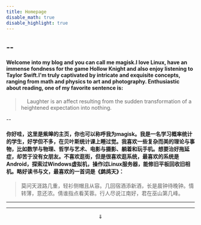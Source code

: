 ```yaml
---
title: Homepage
disable_math: true
disable_highlight: true
---
```


--
--

#### Welcome into my blog and you can call me magisk.I love Linux, have an immense fondness for the game Hollow Knight and also enjoy listening to Taylor Swift.I'm truly captivated by intricate and exquisite concepts, ranging from math and physics to art and photography. Enthusiastic about reading, one of my favorite sentence is:

>     Laughter is an affect resulting from the sudden transformation of a heightened expectation into nothing.


--

#### 你好哇，这里是紫皞的主页，你也可以称呼我为magisk。我是一名学习概率统计的学生，好学但不多，在贝叶斯统计课上睡过觉。我喜欢一些复杂而美的理论与事物，比如数学与物理、哲学与艺术、电影与摄影、躺着和玩手机。想要治好拖延症，却苦于没有女朋友。不喜欢逛街，但是很喜欢逛系统，最喜欢的系统是Android，探索过Windows虚拟机，操作过Linux服务器，能修旧平板回收旧相机。略好读书与文，最喜欢的一首词是《鹧鸪天》：

> 莫问天涯路几重，轻衫侧帽且从容。几回宿酒添新酒，长是晨钟待晚钟。情转薄，意还浓。倩谁指点看芙蓉。行人尽说江南好，君在巫山第几峰。



-------
-------

$$\Downarrow$$
